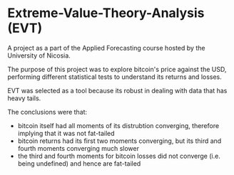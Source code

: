 # Extreme-Value-Theory-Analysis (EVT)

A project as a part of the Applied Forecasting course hosted by the University of Nicosia.

The purpose of this project was to explore bitcoin's price against the USD, performing different statistical tests to understand its returns and losses.

EVT was selected as a tool because its robust in dealing with data that has heavy tails.

The conclusions were that:
- bitcoin itself had all moments of its distrubtion converging, therefore implying that it was not fat-tailed
- bitcoin returns had its first two moments converging, but its third and fourth moments converging much slower
- the third and fourth moments for bitcoin losses did not converge (i.e. being undefined) and hence are fat-tailed
